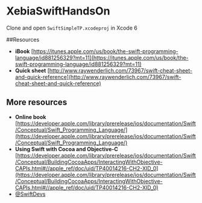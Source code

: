 XebiaSwiftHandsOn
=================

Clone and open ```SwiftSimpleTP.xcodeproj``` in Xcode 6

##Resources

* **iBook** [https://itunes.apple.com/us/book/the-swift-programming-language/id881256329?mt=11](https://itunes.apple.com/us/book/the-swift-programming-language/id881256329?mt=11)
* **Quick sheet** [http://www.raywenderlich.com/73967/swift-cheat-sheet-and-quick-reference](http://www.raywenderlich.com/73967/swift-cheat-sheet-and-quick-reference)

## More resources

* **Online book** [https://developer.apple.com/library/prerelease/ios/documentation/Swift/Conceptual/Swift_Programming_Language/](https://developer.apple.com/library/prerelease/ios/documentation/Swift/Conceptual/Swift_Programming_Language/)
* **Using Swift with Cocoa and Objective-C** [https://developer.apple.com/library/prerelease/ios/documentation/Swift/Conceptual/BuildingCocoaApps/InteractingWithObjective-CAPIs.html#//apple_ref/doc/uid/TP40014216-CH2-XID_0](https://developer.apple.com/library/prerelease/ios/documentation/Swift/Conceptual/BuildingCocoaApps/InteractingWithObjective-CAPIs.html#//apple_ref/doc/uid/TP40014216-CH2-XID_0)
* [@SwiftDevs](http://twitter.com/SwiftDevs)
